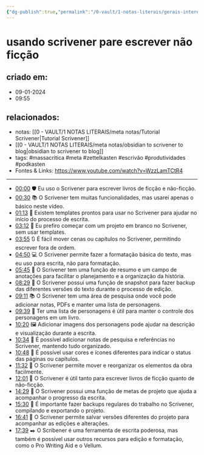 ```yaml
---
{"dg-publish":true,"permalink":"/0-vault/1-notas-literais/gerais-interesses/usando-scrivener-pare-escrever-nao-ficcao/","tags":["massacritica","meta","zettelkasten","escrivão","produtividades"],"dgHomeLink":true,"dgShowLocalGraph":true,"dgShowFileTree":true,"dgEnableSearch":true,"noteIcon":""}
---
```


# usando scrivener pare escrever não ficção

## criado em: 
- 09-01-2024
- 09:55
## relacionados:
- notas: [[0 - VAULT/1 NOTAS LITERAIS/meta notas/Tutorial Scrivener\|Tutorial Scrivener]]
- [[0 - VAULT/1 NOTAS LITERAIS/meta notas/obsidian to scrivener to blog\|obsidian to scrivener to blog]]
- tags: #massacritica #meta #zettelkasten #escrivão #produtividades #podkasten 
- Fontes & Links: https://www.youtube.com/watch?v=WzzLamTCtR4
---
- [00:00](https://youtu.be/Mde2q7GFCrw?t=0s) 🛡️ Eu uso o Scrivener para escrever livros de ficção e não-ficção.
- [00:30](https://youtu.be/Mde2q7GFCrw?t=30s) 📚 O Scrivener tem muitas funcionalidades, mas usarei apenas o básico neste vídeo.
- [01:13](https://youtu.be/Mde2q7GFCrw?t=73s) 📑 Existem templates prontos para usar no Scrivener para ajudar no início do processo de escrita.
- [03:12](https://youtu.be/Mde2q7GFCrw?t=192s) 🔡 Eu prefiro começar com um projeto em branco no Scrivener, sem usar templates.
- [03:55](https://youtu.be/Mde2q7GFCrw?t=235s) 🔃 É fácil mover cenas ou capítulos no Scrivener, permitindo escrever fora de ordem.
- [04:50](https://youtu.be/Mde2q7GFCrw?t=290s) 💻 O Scrivener permite fazer a formatação básica do texto, mas eu uso para escrita, não para formatação.
- [05:45](https://youtu.be/Mde2q7GFCrw?t=345s) 📝 O Scrivener tem uma função de resumo e um campo de anotações para facilitar o planejamento e a organização da história.
- [08:29](https://youtu.be/Mde2q7GFCrw?t=509s) 📄 O Scrivener possui uma função de snapshot para fazer backup das diferentes versões do texto durante o processo de edição.
- [09:11](https://youtu.be/Mde2q7GFCrw?t=551s) 📚 O Scrivener tem uma área de pesquisa onde você pode adicionar notas, PDFs e manter uma lista de personagens.
- [09:39](https://youtu.be/WzzLamTCtR4?t=579s) 📝 Ter uma lista de personagens é útil para manter o controle dos personagens em um livro.
- [10:20](https://youtu.be/WzzLamTCtR4?t=620s) 🖼️ Adicionar imagens dos personagens pode ajudar na descrição e visualização durante a escrita.
- [10:34](https://youtu.be/WzzLamTCtR4?t=634s) 📑 É possível adicionar notas de pesquisa e referências no Scrivener, mantendo tudo organizado.
- [10:48](https://youtu.be/WzzLamTCtR4?t=648s) 🎨 É possível usar cores e ícones diferentes para indicar o status das páginas ou capítulos.
- [11:32](https://youtu.be/WzzLamTCtR4?t=692s) 📝 O Scrivener permite mover e reorganizar os elementos da obra facilmente.
- [12:01](https://youtu.be/WzzLamTCtR4?t=721s) 📄 O Scrivener é útil tanto para escrever livros de ficção quanto de não-ficção.
- [14:29](https://youtu.be/WzzLamTCtR4?t=869s) 🎯 O Scrivener possui uma função de metas de projeto que ajuda a acompanhar o progresso da escrita.
- [15:30](https://youtu.be/WzzLamTCtR4?t=930s) 💾 É importante fazer backups regulares do trabalho no Scrivener, compilando e exportando o projeto.
- [16:41](https://youtu.be/WzzLamTCtR4?t=1001s) 🔄 O Scrivener permite salvar versões diferentes do projeto para acompanhar as edições e alterações.
- [17:39](https://youtu.be/WzzLamTCtR4?t=1059s) ✒️ O Scribener é uma ferramenta de escrita poderosa, mas também é possível usar outros recursos para edição e formatação, como o Pro Writing Aid e o Vellum.